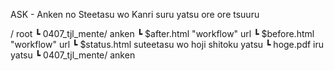 ASK - Anken no Steetasu wo Kanri suru yatsu
ore ore tsuuru

/                     root
  ┗ 0407_tjl_mente/     anken
    ┗ $after.html         "workflow" url
    ┗ $before.html        "workflow" url
    ┗ $status.html        suteetasu wo hoji shitoku yatsu
    ┗ hoge.pdf            iru yatsu
  ┗ 0407_tjl_mente/     anken
